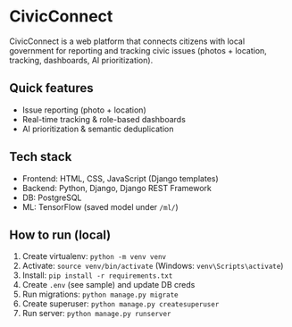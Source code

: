 # CivicConnect

CivicConnect is a web platform that connects citizens with local government for reporting and tracking civic issues (photos + location, tracking, dashboards, AI prioritization).

## Quick features
- Issue reporting (photo + location)
- Real-time tracking & role-based dashboards
- AI prioritization & semantic deduplication

## Tech stack
- Frontend: HTML, CSS, JavaScript (Django templates)
- Backend: Python, Django, Django REST Framework
- DB: PostgreSQL
- ML: TensorFlow (saved model under `/ml/`)

## How to run (local)
1. Create virtualenv: `python -m venv venv`  
2. Activate: `source venv/bin/activate` (Windows: `venv\Scripts\activate`)  
3. Install: `pip install -r requirements.txt`  
4. Create `.env` (see sample) and update DB creds  
5. Run migrations: `python manage.py migrate`  
6. Create superuser: `python manage.py createsuperuser`  
7. Run server: `python manage.py runserver`



